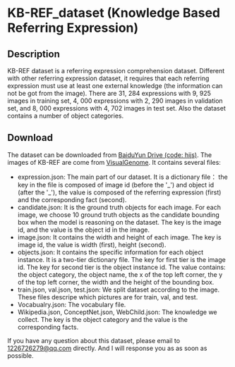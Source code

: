 # KB-REF_dataset (Knowledge Based Referring Expression)
## Description
KB-REF dataset is a referring expression comprehension dataset. Different with other referring expression dataset, it requires that each referring expression must use at least one external knowledge (the information can not be got from the image). There are 31, 284 expressions with 9, 925 images in training set, 4, 000 expressions with 2, 290 images in validation set, and 8, 000 expressions with 4, 702 images in test set. Also the dataset contains a number of object categories.
## Download
The dataset can be downloaded from [BaiduYun Drive (code: hijs)](https://pan.baidu.com/s/1peAeva32dc5ZjK12-y4omw). The images of KB-REF are come from [VisualGenome](http://visualgenome.org/). It contains several files:
* expression.json: The main part of our dataset. It is a dictionary file： the key in the file is composed of image id (before the '\_') and object id (after the '\_'), the value is composed of the referring expression (first) and the corresponding fact (second).
* candidate.json: It is the ground truth objects for each image. For each image, we choose 10 ground truth objects as the candidate bounding box when the model is reasoning on the dataset. The key is the image id, and the value is the object id in the image.
* image.json: It contains the width and height of each image. The key is image id, the value is width (first), height (second).
* objects.json: It contains the specific information for each object instance. It is a two-tier dictionary file. The key for first tier is the image id. The key for second tier is the object instance id. The value contains: the object category, the object name, the x of the top left corner, the y of the top left corner, the width and the height of the bounding box.
* train.json, val.json, test.json: We split dataset according to the image. These files descripe which pictures are for train, val, and test.
* Vocabualry.json: The vocabulary file.
* Wikipedia.json, ConceptNet.json, WebChild.json: The knowledge we collect. The key is the object category and the value is the corresponding facts.

If you have any question about this dataset, please email to 1226726279@qq.com directly. And I will response you as as soon as possible.
